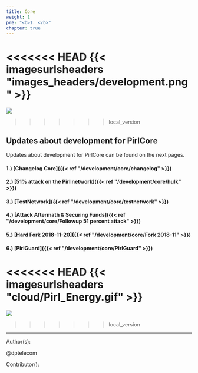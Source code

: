 ```yaml
---
title: Core
weight: 1
pre: "<b>1. </b>"
chapter: true
---
```

<<<<<<< HEAD
{{< imagesurlsheaders "images_headers/development.png"  >}}
=======
![](/images_headers/development.png)
>>>>>>> local_version


## Updates about development for PirlCore


Updates about development for PirlCore can be found on the next pages.

#### 1.) [Changelog Core]({{< ref "/development/core/changelog" >}})
#### 2.) [51% attack on the Pirl network]({{< ref "/development/core/hulk" >}})
#### 3.) [TestNetwork]({{< ref "/development/core/testnetwork" >}})
#### 4.) [Attack Aftermath & Securing Funds]({{< ref "/development/core/Followup 51 percent attack" >}})
#### 5.) [Hard Fork 2018-11-20]({{< ref "/development/core/Fork 2018-11" >}})
#### 6.) [PirlGuard]({{< ref "/development/core/PirlGuard" >}})




<<<<<<< HEAD
{{< imagesurlsheaders "cloud/Pirl_Energy.gif" >}}
=======
![](/development/images/Pirl_Energy.gif)
>>>>>>> local_version













---
Author(s):

@dptelecom

Contributor():
